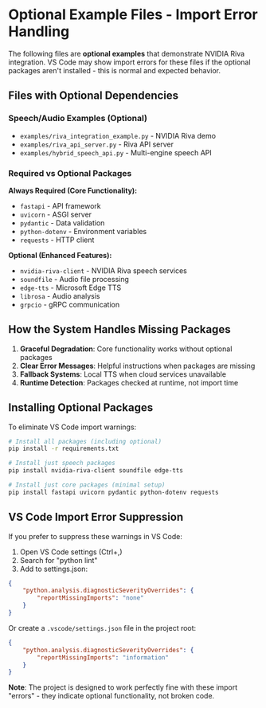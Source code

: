 # Optional Example Files - Import Error Handling

The following files are **optional examples** that demonstrate NVIDIA Riva integration. VS Code may show import errors for these files if the optional packages aren't installed - this is normal and expected behavior.

## Files with Optional Dependencies

### Speech/Audio Examples (Optional)
- `examples/riva_integration_example.py` - NVIDIA Riva demo
- `examples/riva_api_server.py` - Riva API server
- `examples/hybrid_speech_api.py` - Multi-engine speech API

### Required vs Optional Packages

**Always Required (Core Functionality):**
- `fastapi` - API framework
- `uvicorn` - ASGI server
- `pydantic` - Data validation
- `python-dotenv` - Environment variables
- `requests` - HTTP client

**Optional (Enhanced Features):**
- `nvidia-riva-client` - NVIDIA Riva speech services
- `soundfile` - Audio file processing
- `edge-tts` - Microsoft Edge TTS
- `librosa` - Audio analysis
- `grpcio` - gRPC communication

## How the System Handles Missing Packages

1. **Graceful Degradation**: Core functionality works without optional packages
2. **Clear Error Messages**: Helpful instructions when packages are missing
3. **Fallback Systems**: Local TTS when cloud services unavailable
4. **Runtime Detection**: Packages checked at runtime, not import time

## Installing Optional Packages

To eliminate VS Code import warnings:

```bash
# Install all packages (including optional)
pip install -r requirements.txt

# Install just speech packages
pip install nvidia-riva-client soundfile edge-tts

# Install just core packages (minimal setup)
pip install fastapi uvicorn pydantic python-dotenv requests
```

## VS Code Import Error Suppression

If you prefer to suppress these warnings in VS Code:

1. Open VS Code settings (Ctrl+,)
2. Search for "python lint"
3. Add to settings.json:
```json
{
    "python.analysis.diagnosticSeverityOverrides": {
        "reportMissingImports": "none"
    }
}
```

Or create a `.vscode/settings.json` file in the project root:
```json
{
    "python.analysis.diagnosticSeverityOverrides": {
        "reportMissingImports": "information"
    }
}
```

**Note**: The project is designed to work perfectly fine with these import "errors" - they indicate optional functionality, not broken code.
